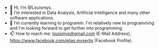 - 👋 Hi, I’m @Louismys.
- 👀 I’m interested in Data Analysis, Artificial Intelligence and many other software applications.
- 🌱 I’m currently learning to programm. I'm relatively new to programming and I'm looking forward to get further into programming.
- 📫 How to reach me: louismys@gmail.com (E-Mail Address), https://www.facebook.com/elias.myserlis (Facebook Profile).
